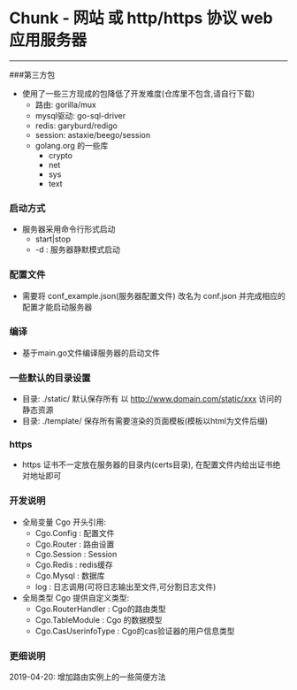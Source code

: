 # Chunk - 网站 或 http/https 协议 web 应用服务器
---


###第三方包
- 使用了一些三方现成的包降低了开发难度(仓库里不包含,请自行下载)
    - 路由: gorilla/mux
    - mysql驱动: go-sql-driver
    - redis: garyburd/redigo
    - session: astaxie/beego/session
    - golang.org 的一些库
        - crypto
        - net
        - sys
        - text

### 启动方式    
- 服务器采用命令行形式启动
    - start|stop 
    - -d : 服务器静默模式启动


### 配置文件
- 需要将 conf_example.json(服务器配置文件) 改名为 conf.json 并完成相应的配置才能启动服务器


### 编译
- 基于main.go文件编译服务器的启动文件


### 一些默认的目录设置
- 目录: ./static/ 默认保存所有 以 http://www.domain.com/static/xxx 访问的静态资源
- 目录: ./template/ 保存所有需要渲染的页面模板(模板以html为文件后缀) 


### https
- https 证书不一定放在服务器的目录内(certs目录), 在配置文件内给出证书绝对地址即可


### 开发说明
- 全局变量 Cgo 开头引用:
    - Cgo.Config : 配置文件
    - Cgo.Router : 路由设置
    - Cgo.Session : Session
    - Cgo.Redis : redis缓存
    - Cgo.Mysql : 数据库
    - log : 日志调用(可将日志输出至文件,可分割日志文件)
- 全局类型 Cgo 提供自定义类型:
    - Cgo.RouterHandler : Cgo的路由类型
    - Cgo.TableModule : Cgo 的数据模型
    - Cgo.CasUserinfoType : Cgo的cas验证器的用户信息类型

### 更细说明
2019-04-20: 增加路由实例上的一些简便方法
